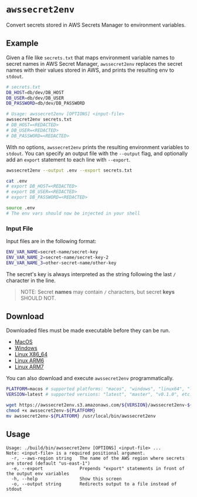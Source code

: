 # `awssecret2env`

Convert secrets stored in AWS Secrets Manager to environment variables.

## Example

Given a file like `secrets.txt` that maps environment variable names to secret names in AWS Secret Manager, `awssecret2env` replaces the secret names with their values stored in AWS, and prints the resulting env to `stdout`.

```bash
# secrets.txt
DB_HOST=db/dev/DB_HOST
DB_USER=db/dev/DB_USER
DB_PASSWORD=db/dev/DB_PASSWORD
```

```bash
# Usage: awssecret2env [OPTIONS] <input-file>
awssecret2env secrets.txt
# DB_HOST=<REDACTED>
# DB_USER=<REDACTED>
# DB_PASSWORD=<REDACTED>
```

With no options, `awssecret2env` prints the resulting environment variables to `stdout`. You can specify an output file with the `--output` flag, and optionally add an `export` statement to each line with `--export`.

```bash
awssecret2env --output .env --export secrets.txt

cat .env
# export DB_HOST=<REDACTED>
# export DB_USER=<REDACTED>
# export DB_PASSWORD=<REDACTED>

source .env
# The env vars should now be injected in your shell
```

### Input File

Input files are in the following format:

```bash
ENV_VAR_NAME=secret-name/secret-key
ENV_VAR_NAME_2=secret-name/secret-key-2
ENV_VAR_NAME_3=other-secret-name/other-key
```

The secret's key is always interpreted as the string following the last `/` character in the line.

> NOTE: Secret **names** may contain `/` characters, but secret **keys** SHOULD NOT.

## Download

Downloaded files must be made executable before they can be run.

* [MacOS](https://awssecret2env.s3.amazonaws.com/master/awssecret2env-macos)
* [Windows](https://awssecret2env.s3.amazonaws.com/master/awssecret2env-windows)
* [Linux X86_64](https://awssecret2env.s3.amazonaws.com/master/awssecret2env-linux64)
* [Linux ARM6](https://awssecret2env.s3.amazonaws.com/master/awssecret2env-linuxarm6)
* [Linux ARM7](https://awssecret2env.s3.amazonaws.com/master/awssecret2env-linuxarm7)

You can also download and execute `awssecret2env` programmatically.

```bash
PLATFORM=macos # supported platforms: "macos", "windows", "linux64", "linuxarm6", or "linuxarm7"
VERSION=latest # supported versions: "latest", "master", "v0.1.0", etc.

wget https://awssecret2env.s3.amazonaws.com/${VERSION}/awssecret2env-${PLATFORM}
chmod +x awssecret2env-${PLATFORM}
mv awssecret2env-${PLATFORM} /usr/local/bin/awssecret2env
```

## Usage

```
Usage: ./build/bin/awssecret2env [OPTIONS] <input-file> ...
Note: <input-file> is a required positional argument.
  -r, --aws-region string   The name of the AWS region where secrets are stored (default "us-east-1")
  -e, --export              Prepends "export" statements in front of the output env variables
  -h, --help                Show this screen
  -o, --output string       Redirects output to a file instead of stdout
```
